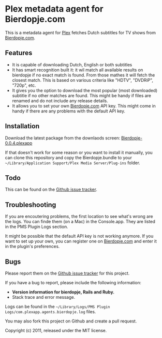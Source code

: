 # Plex metadata agent for Bierdopje.com

This is a metadata agent for [Plex](http://plexapp.com) fetches Dutch subtitles for TV shows from [Bierdopje.com](http://www.bierdopje.com/).

## Features

* It is capable of downloading Dutch, English or both subtitles
* It has smart recognition built it: it wil match all available results on bierdopje if no exact match is found. From those mathes it will fetch the closest match. This is based on various criteria like "HDTV", "DVDRiP", "720p", etc.
* It gives you the option to download the most popular (most downloaded) subtitle if no other matches are found. This might be handy if files are renamed and do not include any release details.
* It allows you to set your own [Bierdopje.com](http://www.bierdopje.com/) API key. This might come in handy if there are any problems with the default API key.

## Installation

Download the latest package from the downlaods screen: [Bierdopje-0.0.4.plexapp](https://github.com/downloads/jeroenj/Bierdopje.bundle/Bierdopje-0.0.4.plexapp)

If that doesn't work for some reason or you want to install it manually, you can clone this repository and copy the Bierdopje.bundle to your `~/Library/Application Support/Plex Media Server/Plug-ins` folder.

## Todo

This can be found on the [Github issue tracker](https://github.com/jeroenj/Bierdopje.bundle/issues).

## Troubleshooting

If you are encoutering problems, the first location to see what's wrong are the logs. You can finde them (on a Mac) in the Console.app. They are listed in the PMS Plugin Logs section.

It might be possible that the default API key is not working anymore. If you want to set up your own, you can register one on [Bierdopje.com](http://www.bierdopje.com/) and enter it in the plugin's preferences.

## Bugs

Please report them on the [Github issue tracker](https://github.com/jeroenj/Bierdopje.bundle/issues)
for this project.

If you have a bug to report, please include the following information:

* **Version information for bierdopje, Rails and Ruby.**
* Stack trace and error message.

Logs can be found in the `~/Library/Logs/PMS Plugin Logs/com.plexapp.agents.bierdopje.log` files.

You may also fork this project on Github and create a pull request.

Copyright (c) 2011, released under the MIT license.
